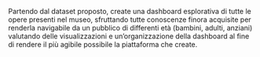 Partendo dal dataset proposto, create una dashboard esplorativa di tutte le opere presenti nel museo, sfruttando tutte conoscenze finora acquisite per renderla navigabile da un pubblico di differenti età (bambini, adulti, anziani) valutando delle visualizzazioni e un’organizzazione della dashboard al fine di rendere il più agibile possibile la piattaforma che create.
